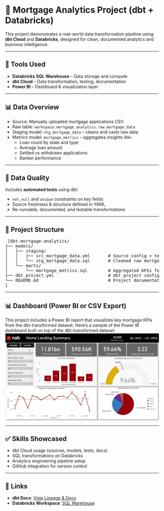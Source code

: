 # 🏡 Mortgage Analytics Project (dbt + Databricks)

This project demonstrates a real-world data transformation pipeline using **dbt Cloud** and **Databricks**, designed for clean, documented analytics and business intelligence.

---

## 🚀 Tools Used

- **Databricks SQL Warehouse** – Data storage and compute
- **dbt Cloud** – Data transformation, testing, documentation
- **Power BI**  – Dashboard & visualization layer

---

## 📊 Data Overview

- Source: Manually uploaded mortgage applications CSV
- Raw table: `workspace.mortgage_analytics.raw_mortgage_data`
- Staging model: `stg_mortgage_data` – cleans and casts raw data
- Metrics model: `mortgage_metrics` – aggregates insights like:
  - Loan count by state and type
  - Average loan amount
  - Settled vs withdrawn applications
  - Banker performance

---

## 🧪 Data Quality

Includes **automated tests** using dbt:
- `not_null` and `unique` constraints on key fields
- Source freshness & structure defined in YAML
- Re-runnable, documented, and testable transformations

---

## 🧠 Project Structure

<pre> [dbt-mortgage-analytics/
├── models/
│   ├── staging/
│   │   ├── src_mortgage_data.yml       # Source config + tests
│   │   └── stg_mortgage_data.sql       # Cleaned raw mortgage data
│   └── marts/
│       └── mortgage_metrics.sql        # Aggregated KPIs for dashboarding
├── dbt_project.yml                     # dbt project configuration
└── README.md                           # Project documentation
]  </pre>
---

## 📊 Dashboard (Power BI or CSV Export)

This project includes a Power BI report that visualizes key mortgage KPIs from the dbt-transformed dataset.
Here’s a sample of the Power BI dashboard built on top of the dbt-transformed dataset:
![Mortgage Dashboard](Mortgage_Dashboard.png)

---

## ✅ Skills Showcased

- dbt Cloud usage (sources, models, tests, docs)
- SQL transformations on Databricks
- Analytics engineering pipeline setup
- GitHub integration for version control

---

## 📌 Links

- **dbt Docs**: [View Lineage & Docs](https://cloud.getdbt.com/#!/projects/401827/docs)
- **Databricks Workspace**: [SQL Warehouse](https://dbc-15d988a4-2e10.cloud.databricks.com/compute/sql-warehouses)
